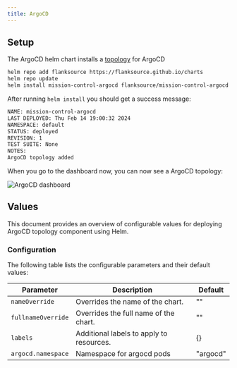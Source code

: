 ```yaml
---
title: ArgoCD
---
```


## Setup

The ArgoCD helm chart installs a [topology](/guide/topology) for ArgoCD

```sh
helm repo add flanksource https://flanksource.github.io/charts
helm repo update
helm install mission-control-argocd flanksource/mission-control-argocd
```

After running `helm install` you should get a success message:

```sh
NAME: mission-control-argocd
LAST DEPLOYED: Thu Feb 14 19:00:32 2024
NAMESPACE: default
STATUS: deployed
REVISION: 1
TEST SUITE: None
NOTES:
ArgoCD topology added
```

When you go to the dashboard now, you can now see a ArgoCD topology:

![ArgoCD dashboard](/img/argocd-registry-dashboard.png)

## Values

This document provides an overview of configurable values for deploying ArgoCD topology component using Helm.

### Configuration

The following table lists the configurable parameters and their default values:

| Parameter          | Description                              | Default  |
| ------------------ | ---------------------------------------- | -------- |
| `nameOverride`     | Overrides the name of the chart.         | ""       |
| `fullnameOverride` | Overrides the full name of the chart.    | ""       |
| `labels`           | Additional labels to apply to resources. | {}       |
| `argocd.namespace` | Namespace for argocd pods                | "argocd" |

